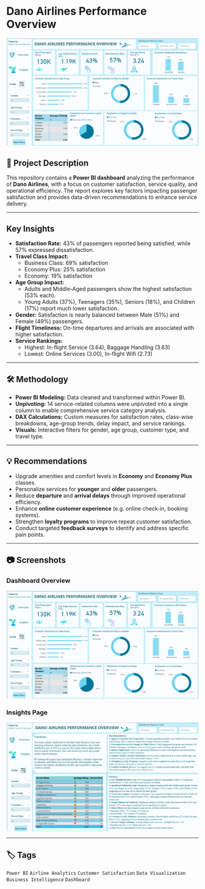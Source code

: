 # Dano Airlines Performance Overview


![Dano Airlines Dashboard Overview](Dano_Airline_Report1.png)

## 📌 Project Description

This repository contains a **Power BI dashboard** analyzing the performance of **Dano Airlines**, with a focus on customer satisfaction, service quality, and operational efficiency. The report explores key factors impacting passenger satisfaction and provides data-driven recommendations to enhance service delivery.

---

## Key Insights

- **Satisfaction Rate:** 43% of passengers reported being satisfied, while 57% expressed dissatisfaction.
- **Travel Class Impact:** 
  - Business Class: 69% satisfaction
  - Economy Plus: 25% satisfaction
  - Economy: 19% satisfaction
- **Age Group Impact:** 
  - Adults and Middle-Aged passengers show the highest satisfaction (53% each).
  - Young Adults (37%), Teenagers (35%), Seniors (18%), and Children (17%) report much lower satisfaction.
- **Gender:** Satisfaction is nearly balanced between Male (51%) and Female (49%) passengers.
- **Flight Timeliness:** On-time departures and arrivals are associated with higher satisfaction.
- **Service Rankings:** 
  - Highest: In-flight Service (3.64), Baggage Handling (3.63)
  - Lowest: Online Services (3.00), In-flight Wifi (2.73)

---

## 🛠 Methodology

- **Power BI Modeling:** Data cleaned and transformed within Power BI.
- **Unpivoting:** 14 service-related columns were unpivoted into a single column to enable comprehensive service category analysis.
- **DAX Calculations:** Custom measures for satisfaction rates, class-wise breakdowns, age-group trends, delay impact, and service rankings.
- **Visuals:** Interactive filters for gender, age group, customer type, and travel type.

---

## 💡 Recommendations

- Upgrade amenities and comfort levels in **Economy** and **Economy Plus** classes.
- Personalize services for **younger** and **older** passengers.
- Reduce **departure** and **arrival delays** through improved operational efficiency.
- Enhance **online customer experience** (e.g. online check-in, booking systems).
- Strengthen **loyalty programs** to improve repeat customer satisfaction.
- Conduct targeted **feedback surveys** to identify and address specific pain points.

---

## 📷 Screenshots

### Dashboard Overview  


![Dano Airline Overview Page](Dano_Airline_Report1.png)






### Insights Page  



![Dano Airline Insights Page](Dano_Airline_Report2.png)

---


## 🏷️ Tags

`Power BI` `Airline Analytics` `Customer Satisfaction` `Data Visualization` `Business Intelligence` `Dashboard`
